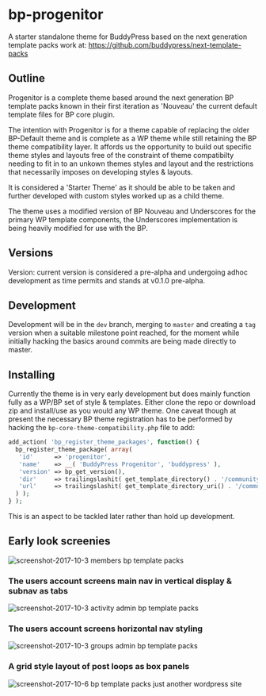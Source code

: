 # bp-progenitor
A starter standalone theme for BuddyPress based on the next generation template packs work at:
https://github.com/buddypress/next-template-packs

## Outline
Progenitor is a complete theme based around the next generation BP template packs known in their first iteration as 'Nouveau' the current default template files for BP core plugin.

The intention with Progenitor is for a theme capable of replacing the older BP-Default theme and is complete as a WP theme while still retaining the BP theme compatibility layer. It affords us the opportunity to build out specific theme styles and layouts free of the constraint of theme compatibilty needing to fit in to an unkown themes styles and layout and the restrictions that necessarily imposes on developing styles & layouts.

It is considered a 'Starter Theme' as it should be able to be taken and further developed with custom styles worked up as a child theme.

The theme uses a modified version of BP Nouveau and Underscores for the primary WP template components, the Underscores implementation is being heavily modified for use with the BP.

## Versions
Version: current version is considered a pre-alpha and undergoing adhoc development as time permits and stands at v0.1.0 pre-alpha.

## Development
Development will be in the `dev` branch, merging to `master` and creating a `tag` version when a suitable milestone point reached, for the moment while initially hacking the basics around commits are being made directly to master. 

## Installing
Currently the theme is in very early development but does mainly function fully as a WP/BP set of style & templates. Either clone the repo or download zip and install/use as you would any WP theme.
One caveat though at present the necessary BP theme registration has to be performed by hacking the `bp-core-theme-compatibility.php` file to add:
```php
add_action( 'bp_register_theme_packages', function() {
  bp_register_theme_package( array(
   'id'      => 'progenitor',
   'name'    => __( 'BuddyPress Progenitor', 'buddypress' ),
   'version' => bp_get_version(),
   'dir'     => trailingslashit( get_template_directory() . '/community' ),
   'url'     => trailingslashit( get_template_directory_uri() . '/community' ),
  ) );
} );
```
	
This is an aspect to be tackled later rather than hold up development.
	
## Early look screenies

![screenshot-2017-10-3 members bp template packs](https://user-images.githubusercontent.com/499419/31141148-71f94a7c-a86e-11e7-9c29-0af933202182.png)

### The users account screens main nav in vertical display & subnav as tabs
![screenshot-2017-10-3 activity admin bp template packs](https://user-images.githubusercontent.com/499419/31142407-17248b8a-a872-11e7-9e74-d5278d3cb1de.png)

### The users account screens horizontal nav styling
![screenshot-2017-10-3 groups admin bp template packs](https://user-images.githubusercontent.com/499419/31142705-fd6268a6-a872-11e7-9d0c-fd8c90f44143.png)

### A grid style layout of post loops as box panels
![screenshot-2017-10-6 bp template packs just another wordpress site](https://user-images.githubusercontent.com/499419/31270382-1a3bf8c4-aa7c-11e7-95ba-4c4c197653d4.png)
